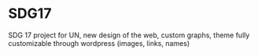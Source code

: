 # SDG17
 SDG 17 project for UN, new design of the web, custom graphs, theme fully customizable through wordpress (images, links, names)
